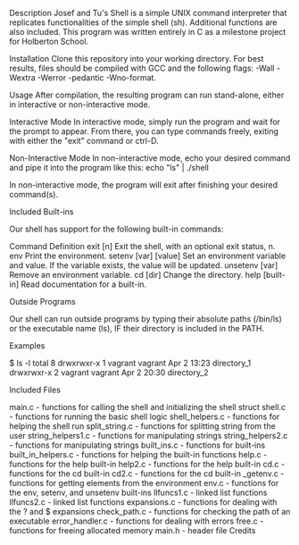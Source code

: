 Description
Josef and Tu's Shell is a simple UNIX command interpreter that replicates functionalities of the simple shell (sh). Additional functions are also included. This program was written entirely in C as a milestone project for Holberton School.

Installation
Clone this repository into your working directory. For best results, files should be compiled with GCC and the following flags: -Wall -Wextra -Werror -pedantic -Wno-format.

Usage
After compilation, the resulting program can run stand-alone, either in interactive or non-interactive mode.

Interactive Mode
In interactive mode, simply run the program and wait for the prompt to appear. From there, you can type commands freely, exiting with either the "exit" command or ctrl-D.

Non-Interactive Mode
In non-interactive mode, echo your desired command and pipe it into the program like this:
echo "ls" | ./shell

In non-interactive mode, the program will exit after finishing your desired command(s).

Included Built-ins

Our shell has support for the following built-in commands:

Command				Definition
exit [n]		Exit the shell, with an optional exit status, n.
env			Print the environment.
setenv [var] [value]	Set an environment variable and value. If the variable exists, the value will be updated.
unsetenv [var]		Remove an environment variable.
cd [dir]		Change the directory.
help [built-in]		Read documentation for a built-in.


Outside Programs

Our shell can run outside programs by typing their absolute paths (/bin/ls) or the executable name (ls), IF their directory is included in the PATH.

Examples

$ ls -l
total 8
drwxrwxr-x 1 vagrant vagrant Apr 2 13:23 directory_1
drwxrwxr-x 2 vagrant vagrant Apr 2 20:30 directory_2

Included Files

main.c - functions for calling the shell and initializing the shell struct
shell.c - functions for running the basic shell logic
shell_helpers.c - functions for helping the shell run
split_string.c - functions for splitting string from the user
string_helpers1.c - functions for manipulating strings
string_helpers2.c - functions for manipulating strings
built_ins.c - functions for built-ins
built_in_helpers.c - functions for helping the built-in functions
help.c - functions for the help built-in
help2.c - functions for the help built-in
cd.c - functions for the cd built-in
cd2.c - functions for the cd built-in
_getenv.c - functions for getting elements from the environment
env.c - functions for the env, setenv, and unsetenv built-ins
llfuncs1.c - linked list functions
llfuncs2.c - linked list functions
expansions.c - functions for dealing with the ? and $ expansions
check_path.c - functions for checking the path of an executable
error_handler.c - functions for dealing with errors
free.c - functions for freeing allocated memory
main.h - header file
Credits
